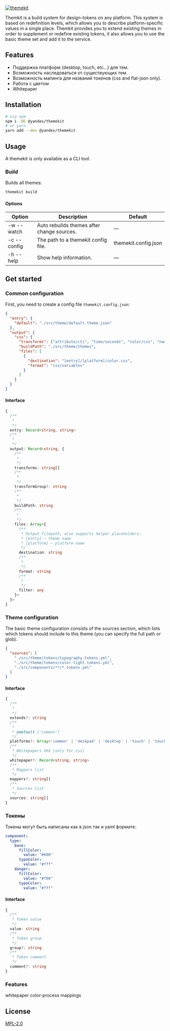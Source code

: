 [![themekit](https://user-images.githubusercontent.com/7934638/83977761-b6831600-a90b-11ea-84a4-8c4dd3b60cc1.png)](https://github.com/yarastqt/themekit)

Themkit is a build system for design-tokens on any platform. This system is based on redefinition levels, which allows you to describe platform-specific values in a single place. Themkit provides you to extend existing themes in order to supplement or redefine existing tokens, it also allows you to use the basic theme set and add it to the service.

## Features

* Поддержка платформ (desktop, touch, etc...) для тем.
* Возможность наследоваться от существующих тем.
* Возможность мапинга для названий токенов (css and flat-json only).
* Работа с цветом
* Whitepaper

## Installation

```sh
# via npm
npm i -DE @yandex/themekit
# or yarn
yarn add --dev @yandex/themekit
```

## Usage

A themekit is only available as a CLI tool.

### Build

Builds all themes:

```sh
themekit build
```

#### Options

| Option      | Description                                | Default              |
|-------------|--------------------------------------------|----------------------|
| -w --watch  | Auto rebuilds themes after change sources. | —                    |
| -c --config | The path to a themekit config file.        | themekit.config.json |
| -h --help   | Show help information.                     | —                    |

## Get started

### Common configuration

First, you need to create a config file `themekit.config.json`:

```json
{
  "entry": {
    "default": "./src/theme/default.theme.json"
  },
  "output": {
    "css": {
      "transforms": ["attribute/cti", "time/seconds", "color/css", "name/cti/kebab"],
      "buildPath": "./src/theme/themes",
      "files": [
        {
          "destination": "[entry]/[platform]/color.css",
          "format": "css/variables"
        }
      ]
    }
  }
}
```

#### Interface

```ts
{
  /**
   *
   */
  entry: Record<string, string>
  /**
   *
   */
  output: Record<string, {
    /**
     *
     */
    transforms: string[]
    /**
     *
     */
    transformGroup?: string
    /**
     *
     */
    buildPath: string
    /**
     *
     */
    files: Array<{
      /**
       * Output filepath, also supports helper placeholders:
       * [entry] — theme name
       * [platform] — platform name
       */
      destination: string
      /**
       *
       */
      format: string
      /**
       *
       */
      filter: any
    }>
  }>
}
```

### Theme configuration

The basic theme configuration consists of the sources section, which lists which tokens should include to this theme (you can specify the full path or glob).

```json
{
  "sources": [
    "./src/theme/tokens/typography.tokens.yml",
    "./src/theme/tokens/color-light.tokens.yml",
    "./src/components/**/*.tokens.yml"
  ]
}
```

#### Interface

```ts
{
  /**
   *
   */
  extends?: string
  /**
   *
   * @default ['common']
   */
  platforms?: Array<'common' | 'deskpad' | 'desktop' | 'touch' | 'touch-pad' | 'touch-phone'>
  /**
   * Whitepapers XXX (only for css)
   */
  whitepaper?: Record<string, string>
  /**
   * Mappers list
   */
  mappers?: string[]
  /**
   * Sources list
   */
  sources: string[]
}
```

### Токены

Токены могут быть написаны как в json так и yaml формате:

```yml
component:
  type:
    base:
      fillColor:
        value: "#000"
      typoColor:
        value: "#fff"
    danger:
      fillColor:
        value: "#f00"
      typoColor:
        value: "#fff"
```

#### Interface

```ts
{
  /**
   * Token value
   */
  value: string
  /**
   * Token group
   */
  group?: string
  /**
   * Token comment
   */
  comment?: string
}
```

<!-- ### Mappings

Бывают случаи когда необходимо сохранить обратную совместимость... -->

### Features

whitepaper
color-process
mappings

## License

[MPL-2.0][license]

[license]: https://github.com/yarastqt/themekit/blob/master/LICENSE.md
[examples]: https://github.com/yarastqt/themekit/tree/master/examples

